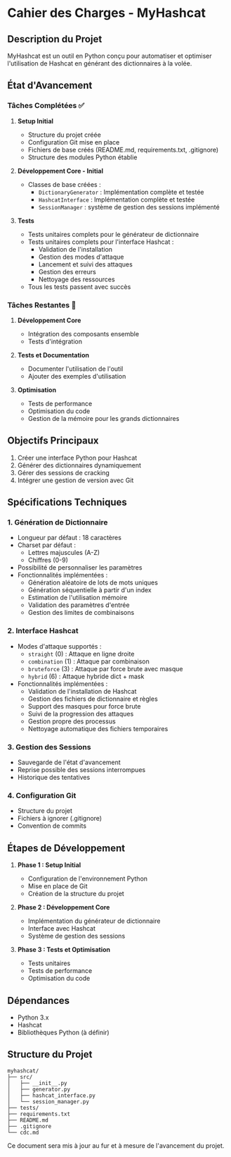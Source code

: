 # Cahier des Charges - MyHashcat

## Description du Projet
MyHashcat est un outil en Python conçu pour automatiser et optimiser l'utilisation de Hashcat en générant des dictionnaires à la volée.

## État d'Avancement

### Tâches Complétées ✅
1. **Setup Initial**
   - Structure du projet créée
   - Configuration Git mise en place
   - Fichiers de base créés (README.md, requirements.txt, .gitignore)
   - Structure des modules Python établie

2. **Développement Core - Initial**
   - Classes de base créées :
     - `DictionaryGenerator` : Implémentation complète et testée
     - `HashcatInterface` : Implémentation complète et testée
     - `SessionManager` : système de gestion des sessions implémenté

3. **Tests**
   - Tests unitaires complets pour le générateur de dictionnaire
   - Tests unitaires complets pour l'interface Hashcat :
     - Validation de l'installation
     - Gestion des modes d'attaque
     - Lancement et suivi des attaques
     - Gestion des erreurs
     - Nettoyage des ressources
   - Tous les tests passent avec succès

### Tâches Restantes 📝
1. **Développement Core**
   - Intégration des composants ensemble
   - Tests d'intégration

2. **Tests et Documentation**
   - Documenter l'utilisation de l'outil
   - Ajouter des exemples d'utilisation

3. **Optimisation**
   - Tests de performance
   - Optimisation du code
   - Gestion de la mémoire pour les grands dictionnaires

## Objectifs Principaux
1. Créer une interface Python pour Hashcat
2. Générer des dictionnaires dynamiquement
3. Gérer des sessions de cracking
4. Intégrer une gestion de version avec Git

## Spécifications Techniques

### 1. Génération de Dictionnaire
- Longueur par défaut : 18 caractères
- Charset par défaut : 
  - Lettres majuscules (A-Z)
  - Chiffres (0-9)
- Possibilité de personnaliser les paramètres
- Fonctionnalités implémentées :
  - Génération aléatoire de lots de mots uniques
  - Génération séquentielle à partir d'un index
  - Estimation de l'utilisation mémoire
  - Validation des paramètres d'entrée
  - Gestion des limites de combinaisons

### 2. Interface Hashcat
- Modes d'attaque supportés :
  - `straight` (0) : Attaque en ligne droite
  - `combination` (1) : Attaque par combinaison
  - `bruteforce` (3) : Attaque par force brute avec masque
  - `hybrid` (6) : Attaque hybride dict + mask
- Fonctionnalités implémentées :
  - Validation de l'installation de Hashcat
  - Gestion des fichiers de dictionnaire et règles
  - Support des masques pour force brute
  - Suivi de la progression des attaques
  - Gestion propre des processus
  - Nettoyage automatique des fichiers temporaires

### 3. Gestion des Sessions
- Sauvegarde de l'état d'avancement
- Reprise possible des sessions interrompues
- Historique des tentatives

### 4. Configuration Git
- Structure du projet
- Fichiers à ignorer (.gitignore)
- Convention de commits

## Étapes de Développement

1. **Phase 1 : Setup Initial**
   - Configuration de l'environnement Python
   - Mise en place de Git
   - Création de la structure du projet

2. **Phase 2 : Développement Core**
   - Implémentation du générateur de dictionnaire
   - Interface avec Hashcat
   - Système de gestion des sessions

3. **Phase 3 : Tests et Optimisation**
   - Tests unitaires
   - Tests de performance
   - Optimisation du code

## Dépendances
- Python 3.x
- Hashcat
- Bibliothèques Python (à définir)

## Structure du Projet
```
myhashcat/
├── src/
│   ├── __init__.py
│   ├── generator.py
│   ├── hashcat_interface.py
│   └── session_manager.py
├── tests/
├── requirements.txt
├── README.md
├── .gitignore
└── cdc.md
```

Ce document sera mis à jour au fur et à mesure de l'avancement du projet. 